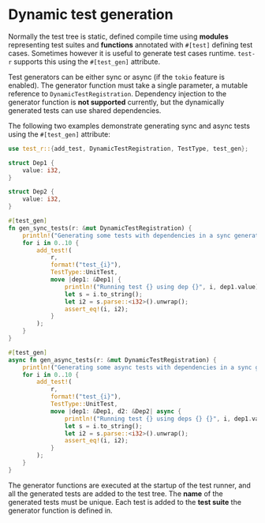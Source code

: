 # Dynamic test generation

Normally the test tree is static, defined compile time using **modules** representing test suites and **functions** annotated with `#[test]` defining test cases. Sometimes however it is useful to generate test cases runtime. `test-r` supports this using the `#[test_gen]` attribute.

Test generators can be either sync or async (if the `tokio` feature is enabled). The generator function must take a single parameter, a mutable reference to `DynamicTestRegistration`. Dependency injection to the generator function is **not supported** currently, but the dynamically generated tests can use shared dependencies.

The following two examples demonstrate generating sync and async tests using the `#[test_gen]` attribute:

```rust
use test_r::{add_test, DynamicTestRegistration, TestType, test_gen};

struct Dep1 {
    value: i32,
}

struct Dep2 {
    value: i32,
}

#[test_gen]
fn gen_sync_tests(r: &mut DynamicTestRegistration) {
    println!("Generating some tests with dependencies in a sync generator");
    for i in 0..10 {
        add_test!(
            r,
            format!("test_{i}"),
            TestType::UnitTest,
            move |dep1: &Dep1| {
                println!("Running test {} using dep {}", i, dep1.value);
                let s = i.to_string();
                let i2 = s.parse::<i32>().unwrap();
                assert_eq!(i, i2);
            }
        );
    }
}

#[test_gen]
async fn gen_async_tests(r: &mut DynamicTestRegistration) {
    println!("Generating some async tests with dependencies in a sync generator");
    for i in 0..10 {
        add_test!(
            r,
            format!("test_{i}"),
            TestType::UnitTest,
            move |dep1: &Dep1, d2: &Dep2| async {
                println!("Running test {} using deps {} {}", i, dep1.value, d2.value);
                let s = i.to_string();
                let i2 = s.parse::<i32>().unwrap();
                assert_eq!(i, i2);
            }
        );
    }
}
```

The generator functions are executed at the startup of the test runner, and all the generated tests are added to the test tree. The **name** of the generated tests must be unique. Each test is added to the **test suite** the generator function is defined in.
